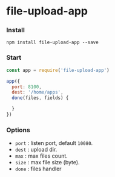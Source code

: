 # file-upload-app

### Install

```shell
npm install file-upload-app --save
```

### Start

```js
const app = require('file-upload-app')

app({
  port: 8100,
  dest: '/home/apps',
  done(files, fields) {

  }
})

```

### Options

- `port` : listen port, default `10080`.
- `dest` : upload dir.
- `max` : max files count.
- `size` : max file size (byte).
- `done` : files handler